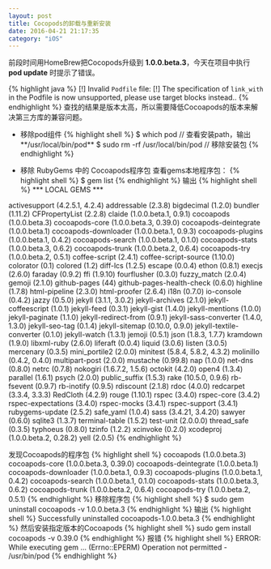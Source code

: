 ```yaml
---
layout: post
title: Cocopods的卸载与重新安装
date: 2016-04-21 21:17:35
category: "iOS"
---
```


前段时间用HomeBrew把Cocopods升级到 **1.0.0.beta.3**，今天在项目中执行 **pod update** 时提示了错误。

{% highlight java %}
[!] Invalid `Podfile` file: [!] The specification of `link_with` in the Podfile is now unsupported, please use target blocks instead..
{% endhighlight %}
查找的结果是版本太高，所以需要降低Cocoapods的版本来解决第三方库的兼容问题。

- 移除pod组件
{% highlight shell %}
$ which pod   // 查看安装path，输出**/usr/local/bin/pod**
$ sudo rm -rf  /usr/local/bin/pod   // 移除安装包
{% endhighlight %}

- 移除 RubyGems 中的 Cocoapods程序包
查看gems本地程序包：
{% highlight shell %}
$ gem list
{% endhighlight %}
输出
{% highlight shell %}
*** LOCAL GEMS ***

activesupport (4.2.5.1, 4.2.4)
addressable (2.3.8)
bigdecimal (1.2.0)
bundler (1.11.2)
CFPropertyList (2.2.8)
claide (1.0.0.beta.1, 0.9.1)
cocoapods (1.0.0.beta.3)
cocoapods-core (1.0.0.beta.3, 0.39.0)
cocoapods-deintegrate (1.0.0.beta.1)
cocoapods-downloader (1.0.0.beta.1, 0.9.3)
cocoapods-plugins (1.0.0.beta.1, 0.4.2)
cocoapods-search (1.0.0.beta.1, 0.1.0)
cocoapods-stats (1.0.0.beta.3, 0.6.2)
cocoapods-trunk (1.0.0.beta.2, 0.6.4)
cocoapods-try (1.0.0.beta.2, 0.5.1)
coffee-script (2.4.1)
coffee-script-source (1.10.0)
colorator (0.1)
colored (1.2)
diff-lcs (1.2.5)
escape (0.0.4)
ethon (0.8.1)
execjs (2.6.0)
faraday (0.9.2)
ffi (1.9.10)
fourflusher (0.3.0)
fuzzy_match (2.0.4)
gemoji (2.1.0)
github-pages (44)
github-pages-health-check (0.6.0)
highline (1.7.8)
html-pipeline (2.3.0)
html-proofer (2.6.4)
i18n (0.7.0)
io-console (0.4.2)
jazzy (0.5.0)
jekyll (3.1.1, 3.0.2)
jekyll-archives (2.1.0)
jekyll-coffeescript (1.0.1)
jekyll-feed (0.3.1)
jekyll-gist (1.4.0)
jekyll-mentions (1.0.0)
jekyll-paginate (1.1.0)
jekyll-redirect-from (0.9.1)
jekyll-sass-converter (1.4.0, 1.3.0)
jekyll-seo-tag (0.1.4)
jekyll-sitemap (0.10.0, 0.9.0)
jekyll-textile-converter (0.1.0)
jekyll-watch (1.3.1)
jemoji (0.5.1)
json (1.8.3, 1.7.7)
kramdown (1.9.0)
libxml-ruby (2.6.0)
liferaft (0.0.4)
liquid (3.0.6)
listen (3.0.5)
mercenary (0.3.5)
mini_portile2 (2.0.0)
minitest (5.8.4, 5.8.2, 4.3.2)
molinillo (0.4.2, 0.4.0)
multipart-post (2.0.0)
mustache (0.99.8)
nap (1.0.0)
net-dns (0.8.0)
netrc (0.7.8)
nokogiri (1.6.7.2, 1.5.6)
octokit (4.2.0)
open4 (1.3.4)
parallel (1.6.1)
psych (2.0.0)
public_suffix (1.5.3)
rake (10.5.0, 0.9.6)
rb-fsevent (0.9.7)
rb-inotify (0.9.5)
rdiscount (2.1.8)
rdoc (4.0.0)
redcarpet (3.3.4, 3.3.3)
RedCloth (4.2.9)
rouge (1.10.1)
rspec (3.4.0)
rspec-core (3.4.2)
rspec-expectations (3.4.0)
rspec-mocks (3.4.1)
rspec-support (3.4.1)
rubygems-update (2.5.2)
safe_yaml (1.0.4)
sass (3.4.21, 3.4.20)
sawyer (0.6.0)
sqlite3 (1.3.7)
terminal-table (1.5.2)
test-unit (2.0.0.0)
thread_safe (0.3.5)
typhoeus (0.8.0)
tzinfo (1.2.2)
xcinvoke (0.2.0)
xcodeproj (1.0.0.beta.2, 0.28.2)
yell (2.0.5)
{% endhighlight %}

发现Cocoapods的程序包
{% highlight shell %}
cocoapods (1.0.0.beta.3)
cocoapods-core (1.0.0.beta.3, 0.39.0)
cocoapods-deintegrate (1.0.0.beta.1)
cocoapods-downloader (1.0.0.beta.1, 0.9.3)
cocoapods-plugins (1.0.0.beta.1, 0.4.2)
cocoapods-search (1.0.0.beta.1, 0.1.0)
cocoapods-stats (1.0.0.beta.3, 0.6.2)
cocoapods-trunk (1.0.0.beta.2, 0.6.4)
cocoapods-try (1.0.0.beta.2, 0.5.1)
{% endhighlight %}
移除程序包
{% highlight shell %}
$ sudo gem uninstall cocoapods -v 1.0.0.beta.3
{% endhighlight %}
输出
{% highlight shell %}
Successfully uninstalled cocoapods-1.0.0.beta.3
{% endhighlight %}
然后安装指定版本的Cocoapods
{% highlight shell %}
sudo gem install cocoapods -v 0.39.0
{% endhighlight %}
报错
{% highlight shell %}
ERROR:  While executing gem ... (Errno::EPERM)
    Operation not permitted - /usr/bin/pod
{% endhighlight %}
